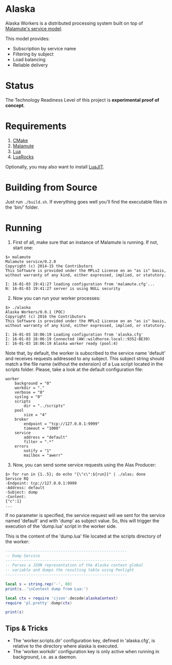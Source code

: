 # Alaska

Alaska Workers is a distributed processing system built on top of [Malamute's service model](https://github.com/zeromq/malamute/blob/master/MALAMUTE.md). 

This model provides:

* Subscription by service name
* Filtering by subject
* Load balancing
* Reliable delivery

# Status

The Technology Readiness Level of this project is __experimental proof of concept__.

# Requirements

1. [CMake](https://cmake.org)
2. [Malamute](https://github.com/zeromq/malamute)
3. [Lua](http://www.lua.org/)
4. [LuaRocks](https://luarocks.org/)

Optionally, you may also want to install [LuaJIT](http://luajit.org/).

# Building from Source

Just run `./build.sh`.
If everything goes well you'll find the executable files in the 'bin/' folder.

# Running

1) First of all, make sure that an instance of Malamute is running. If not, start one:

```
$> malamute
Malamute service/0.2.0
Copyright (c) 2014-15 the Contributors
This Software is provided under the MPLv2 License on an "as is" basis,
without warranty of any kind, either expressed, implied, or statutory.

I: 16-01-03 19:41:27 loading configuration from 'malamute.cfg'...
N: 16-01-03 19:41:27 server is using NULL security
```

2) Now you can run your worker processes:

```
$> ./alaska
Alaska Workers/0.0.1 (POC)
Copyright (c) 2016 the Contributors
This Software is provided under the MPLv2 License on an "as is" basis,
without warranty of any kind, either expressed, implied, or statutory.

I: 16-01-03 18:06:19 Loading configuration from 'alaska.cfg'
I: 16-01-03 18:06:19 Connected (AW::wildhorse.local::9352-BE39)
I: 16-01-03 18:06:19 Alaska worker ready (pool:4)
```

Note that, by default, the worker is subscribed to the service name 'default' and receives requests addressed to any subject. This subject string should match a the file name (without the extension) of a Lua script located in the scripts folder. Please, take a look at the default configuration file:

```
worker
    background = "0"
    workdir = "."
    verbose = "0"
    syslog = "0"
    scripts
        dir = "../scripts"
    pool
        size = "4"
    broker
        endpoint = "tcp://127.0.0.1:9999"
        timeout = "1000"
    service
        address = "default"
        filter = ".*"
    errors
        notify = "1"
        mailbox = "awerr"
```

3) Now, you can send some service requests using the Alas Producer:

```
$> for run in {1..5}; do echo "{\"c\":${run}}" | ./alas; done
Service RQ
-Endpoint: tcp://127.0.0.1:9999
-Address: default
-Subject: dump
-Content:
{"c":1}
...
```

If no parameter is specified, the service request will we sent for the service named 'default' and with 'dump' as subject value. So, this will trigger the execution of the 'dump.lua' script in the worker side.

This is the content of the 'dump.lua' file located at the scripts directory of the worker:

```lua
-----------------------------------------------------
-- Dump Service
-----------------------------------------------------
-- Parses a JSON representation of the Alaska context global
-- variable and dumps the resulting table using Penlight
-----------------------------------------------------

local s = string.rep('-', 80)
print(s..'\nContext dump from Lua:')

local ctx = require 'cjson'.decode(alaskaContext)
require 'pl.pretty'.dump(ctx)

print(s)
```

## Tips & Tricks

* The 'worker.scripts.dir' configuration key, defined in 'alaska.cfg', is relative to the directory where alaska is executed.
* The 'worker.workdir' configuration key is only active when running in background, i.e. as a daemon.